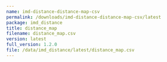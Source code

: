 ```yaml
---
name: imd-distance-distance-map-csv
permalink: /downloads/imd-distance-distance-map-csv/latest
package: imd_distance
title: distance_map
filename: distance_map.csv
version: latest
full_version: 1.2.0
file: /data/imd_distance/latest/distance_map.csv
---
```

